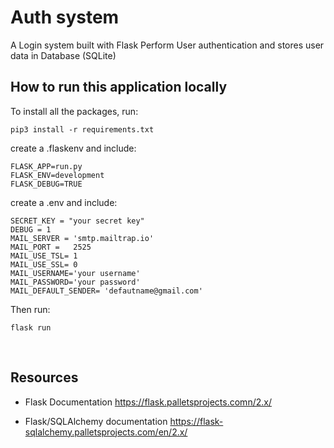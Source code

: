 #   Auth system

A Login system  built with Flask Perform User authentication and stores user data in Database (SQLite)

## How to run this application locally

To install all the packages, run:

```
pip3 install -r requirements.txt

```

create a .flaskenv and include:

```
FLASK_APP=run.py
FLASK_ENV=development
FLASK_DEBUG=TRUE

```



create a .env and include:

```
SECRET_KEY = "your secret key"
DEBUG = 1
MAIL_SERVER = 'smtp.mailtrap.io'
MAIL_PORT =   2525
MAIL_USE_TSL= 1
MAIL_USE_SSL= 0
MAIL_USERNAME='your username'
MAIL_PASSWORD='your password'
MAIL_DEFAULT_SENDER= 'defautname@gmail.com'

```


Then run:

```
flask run

```

​
## Resources
-   Flask Documentation
https://flask.palletsprojects.comn/2.x/

-   Flask/SQLAlchemy documentation
https://flask-sqlalchemy.palletsprojects.com/en/2.x/

